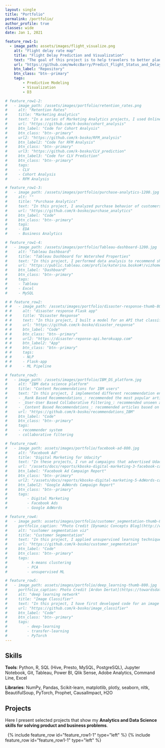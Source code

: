 ```yaml
---
layout: single
title: "Portfolio"
permalink: /portfolio/
author_profile: true
classes: wide
date: Jan 1, 2021

feature_row1-1:
  - image_path: assets/images/flight_visualize.png
    alt: "Flight delay rate map"
    title: "Flight Delay Prediction and Visualization"
    text: "The goal of this project is to help travelers to better plan their trips with better understanding of the flight schedule. This web application includes two part with visualizing the historical flight delay condition and prediciting the flight delay with flight information and weather forcasting."
    url: "https://github.com/mw4ccBarry/Predict_Flight_Status_and_Delay_Visualization"
    btn_label: "Repository"
    btn_class: "btn--primary"
    tags: 
        - Predictive Modeling
        - Visualization
        - D3

# feature_row1-2:
#   - image_path: /assets/images/portfolio/retention_rates.png
#     alt: "Retention Rates"
#     title: "Marketing Analytics"
#     text: "In a series of Marketing Analytics projects, I used Online Retail II dataset to create cohorts based on monthly data, calculated retention rates and visualized them via a heatmap. Then I created RFM (Recency, Frequency, Monetary) segments, calculated RFM Score for each customer and segmented into 3 custom segments 'Top', 'Middle' and 'Low' based on the total RFM Score. Finally, I calculated the revenue-based CLV (Customer Lifetime Value) for each customer."
#     url: "https://github.com/k-bosko/cohort_analysis"
#     btn_label: "Code for Cohort Analysis"
#     btn_class: "btn--primary"
#     url2: "https://github.com/k-bosko/RFM_analysis"
#     btn_label2: "Code for RFM Analysis"
#     btn_class: "btn--primary"
#     url3: "https://github.com/k-bosko/CLV_prediction"
#     btn_label3: "Code for CLV Prediction"
#     btn_class: "btn--primary"
#     tags: 
#     - CLV
#     - Cohort Analysis
#     - RFM Analysis

# feature_row1-3:
#   - image_path: /assets/images/portfolio/purchase-analytics-1200.jpg
#     alt: ""
#     title: "Purchase Analytics"
#     text: "In this project, I analyzed purchase behavior of customers that bought 5 different brands of chocolate bars in a physical FMCG store during 2 years. In total, they made 58,693 transactions, captured through the loyalty cards they used at checkout. Based on the results of customer segmentation, I explored the segments sizes and answered the following business questions: 1. How often do people from different segments visit the store? 2. What brand do customer segments prefer on average? 3. How much revenue each customer segment brings?"
#     url: "https://github.com/k-bosko/purchase_analytics"
#     btn_label: "Code"
#     btn_class: "btn--primary"
#     tags: 
#     - EDA
#     - Business Analytics

# feature_row1-4:
#   - image_path: /assets/images/portfolio/Tableau-dashboard-1200.jpg
#     alt: "Tableau Dashboard"
#     title: "Tableau Dashboard for Watershed Properties"
#     text: "In this project, I performed data analysis to recommend short-term renting strategy for Watershed, a residential rental properties firm. To do this, I extracted relevant data from a real estate MySQL database, analyzed data in Excel to identify the best opportunities to increase revenue and maximize profits and created a Tableau dashboard to show the results of a sensitivity analysis."
#     url: "https://public.tableau.com/profile/katerina.bosko#!/vizhome/Bosko_dashboardforWatershedproperties/FinalDashboard"
#     btn_label: "Dashboard"
#     btn_class: "btn--primary"
#     tags: 
#     - Tableau
#     - Excel
#     - MySQL

# # feature_row2:
# #   - image_path: /assets/images/portfolio/disaster-response-thumb-800.jpg
# #     alt: "disaster response Flask app"
# #     title: "Disaster Response"
# #     text: "In this project, I built a model for an API that classifies disaster messages. The datasets provided by Figure Eight contain real messages sent during disaster events and their respective categories. The task was to train the supervised ML classifier to automate categorization of the new messages so that different disaster relief agencies would receive only relevant ones. The model was then deployed as a Python Flask app to Heroku."
# #     url: "https://github.com/k-bosko/disaster_response"
# #     btn_label: "Code"
# #     btn_class: "btn--primary"
# #     url2: "https://disaster-reponse-api.herokuapp.com"
# #     btn_label2: "App"
# #     btn_class: "btn--primary"
# #     tags: 
# #     - NLP
# #     - Flask-app
# #     - ML Pipeline

# feature_row3:
#   - image_path: /assets/images/portfolio/IBM_DS_platform.jpg
#     alt: "IBM data science platform"
#     title: "Content Recommendations for IBM users"
#     text: "In this project, I implemented different recommendation engines for users of the IBM Watson Studio platform. <br>
#     - _Rank Based Recommendations_: recommended the most popular articles based on the highest user interactions <br>
#     - _User-User Based Collaborative Filtering_: recommended unseen articles that were viewed by most similar users <br>
#     - _Content Based Recommendations_: recommended articles based on similarity of content <br>"
#     url: "https://github.com/k-bosko/recommendations_IBM"
#     btn_label: "Code"
#     btn_class: "btn--primary"
#     tags: 
#     - recommender system
#     - collaborative filtering

# feature_row4:
#   - image_path: assets/images/portfolio/facebook-ad-800.jpg
#     alt: "Facebook Ad"
#     title: "Digital Marketing for Udacity"
#     text: "In these projects, I run ad campaigns that advertised Udacity products on Facebook and Google Search. My **Facebook Ad campaign** took place between May 24-May 27, 2020 (3 days) and had a total budget of $100. The objective was to generate leads and collect  new email addresses from prospective Digital Marketing Nanodegree students. The results exceeded expectations - 1056 emails collected with CTR of 1.38%, average CPC $0.07 and final cost of $76.29, saving 24% of the original budget.The **Google AdWords search campaign** advertised free course 'Differential Equations in Action' in India and run for 5 days with budget of $10/day. Campaign did not result into conversions (measured as # of enrollments into the course) but generated 93 clicks with average CTR of 3.46% and average CPC of $0.55."
#     url: "/assets/docs/reports/kbosko-digital-marketing-3-facebook-campaign.pdf"
#     btn_label: "Facebook Ad Campaign Report"
#     btn_class: "btn--primary"
#     url2: "/assets/docs/reports/kbosko-digital-marketing-5-AdWords-campaign.pdf"
#     btn_label2: "Google AdWords Campaign Report"
#     btn_class: "btn--primary"
#     tags: 
#         - Digital Marketing
#         - Facebook Ads
#         - Google AdWords

# feature_row4:
#   - image_path: assets/images/portfolio/customer_segmentation-thumb-800-light.jpg
#     portfolio_caption: "Photo Credit [Dynamic Concepts Blog](http://www.dynamic-concepts.nl/en/segmentation/)"
#     alt: "customer segmentation viz"
#     title: "Customer Segmentation"
#     text: "In this project, I applied unsupervised learning techniques to identify segments of the population that form the core customer base for a mail-order sales company in Germany. I worked with real-life data provided by Bertelsmann partners AZ Direct and Arvato Finance Solution. Prior to applying the machine learning methods, I assessed and cleaned the data in order to convert the data into a usable form."
#     url: "https://github.com/k-bosko/customer_segmentation"
#     btn_label: "Code"
#     btn_class: "btn--primary"
#     tags: 
#         - k-means clustering
#         - PCA
#         - unsupervised ML

# feature_row5:
#   - image_path: assets/images/portfolio/deep_learning-thumb-800.jpg
#     portfolio_caption: Photo Credit [Ardon Dertat](https://towardsdatascience.com/applied-deep-learning-part-1-artificial-neural-networks-d7834f67a4f6)
#     alt: "deep learning network"
#     title: "Image Classifier"
#     text: "In this project, I have first developed code for an image classifier built with PyTorch in Jupyter Notebook, then converted it into a command line application. The application allows you to choose one of the pretrained architectures, specify different hyperparameters (learning rate, hidden layers, epochs) and use either GPU or CPU for training. I also implemented saving the checkpoints so that you can continue training if stopped. Image Classifier predicts 102 flower categories. "
#     url: "https://github.com/k-bosko/image_classifier"
#     btn_label: "Code"
#     btn_class: "btn--primary"
#     tags: 
#         - deep-learning
#         - transfer-learning
#         - PyTorch
---
```


## Skills
**Tools**: Python, R, SQL (Hive, Presto, MySQL, PostgreSQL), Jupyter Notebook, Git, Tableau, Power BI, Qlik Sense, Adobe Analytics, Command Line, Excel

**Libraries**: NumPy, Pandas, Scikit-learn, matplotlib, plotly, seaborn, nltk, BeautifulSoup, PyTorch, Prophet, CausalImpact, H2O

## Projects

Here I present selected projects that show my **Analytics and Data Science skills for solving product and business problems**. 

&nbsp;
{% include feature_row id="feature_row1-1" type="left" %}
{% include feature_row id="feature_row1-1" type="left" %}